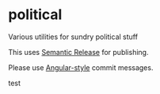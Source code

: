 # political

Various utilities for sundry political stuff

This uses [Semantic Release][1] for publishing.

Please use [Angular-style][2] commit messages.

[1]: https://github.com/semantic-release/semantic-release
[2]: https://github.com/angular/angular.js/blob/master/DEVELOPERS.md#-git-commit-guidelines
test
